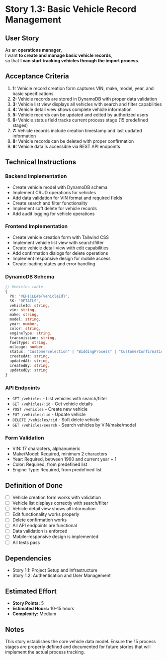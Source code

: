 # Story 1.3: Basic Vehicle Record Management

## User Story

As an **operations manager**,  
I want **to create and manage basic vehicle records**,  
so that **I can start tracking vehicles through the import process**.

## Acceptance Criteria

1. **1:** Vehicle record creation form captures VIN, make, model, year, and basic specifications
2. **2:** Vehicle records are stored in DynamoDB with proper data validation
3. **3:** Vehicle list view displays all vehicles with search and filter capabilities
4. **4:** Vehicle detail view shows complete vehicle information
5. **5:** Vehicle records can be updated and edited by authorized users
6. **6:** Vehicle status field tracks current process stage (15 predefined stages)
7. **7:** Vehicle records include creation timestamp and last updated information
8. **8:** Vehicle records can be deleted with proper confirmation
9. **9:** Vehicle data is accessible via REST API endpoints

## Technical Instructions

### Backend Implementation

- Create vehicle model with DynamoDB schema
- Implement CRUD operations for vehicles
- Add data validation for VIN format and required fields
- Create search and filter functionality
- Implement soft delete for vehicle records
- Add audit logging for vehicle operations

### Frontend Implementation

- Create vehicle creation form with Tailwind CSS
- Implement vehicle list view with search/filter
- Create vehicle detail view with edit capabilities
- Add confirmation dialogs for delete operations
- Implement responsive design for mobile access
- Create loading states and error handling

### DynamoDB Schema

```typescript
// Vehicles table
{
  PK: "VEHICLE#${vehicleId}",
  SK: "DETAILS",
  vehicleId: string,
  vin: string,
  make: string,
  model: string,
  year: number,
  color: string,
  engineType: string,
  transmission: string,
  fuelType: string,
  mileage: number,
  status: "CustomerSelection" | "BiddingProcess" | "CustomerConfirmation" | "LCOpening" | "ExporterHandling" | "Inspection" | "Shipping" | "ShipmentArrival" | "DocumentProcessing" | "DocumentCollection" | "DeliveryOrder" | "CustomsQueue" | "DutyPayment" | "AppraiserFile" | "VehicleClearance" | "PortShipment" | "DemurrageHandling" | "VehicleCollection" | "FinalHandover",
  createdAt: string,
  updatedAt: string,
  createdBy: string,
  updatedBy: string
}
```

### API Endpoints

- `GET /vehicles` - List vehicles with search/filter
- `GET /vehicles/:id` - Get vehicle details
- `POST /vehicles` - Create new vehicle
- `PUT /vehicles/:id` - Update vehicle
- `DELETE /vehicles/:id` - Soft delete vehicle
- `GET /vehicles/search` - Search vehicles by VIN/make/model

### Form Validation

- VIN: 17 characters, alphanumeric
- Make/Model: Required, minimum 2 characters
- Year: Required, between 1990 and current year + 1
- Color: Required, from predefined list
- Engine Type: Required, from predefined list

## Definition of Done

- [ ] Vehicle creation form works with validation
- [ ] Vehicle list displays correctly with search/filter
- [ ] Vehicle detail view shows all information
- [ ] Edit functionality works properly
- [ ] Delete confirmation works
- [ ] All API endpoints are functional
- [ ] Data validation is enforced
- [ ] Mobile-responsive design is implemented
- [ ] All tests pass

## Dependencies

- Story 1.1: Project Setup and Infrastructure
- Story 1.2: Authentication and User Management

## Estimated Effort

- **Story Points:** 5
- **Estimated Hours:** 10-15 hours
- **Complexity:** Medium

## Notes

This story establishes the core vehicle data model. Ensure the 15 process stages are properly defined and documented for future stories that will implement the actual process tracking.
